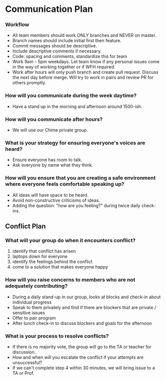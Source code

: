 # Communication Plan

### Workflow ###

* All team members should work ONLY branches and NEVER on master.
* Branch names should include initial first then feature.
* Commit messages should be descriptive.
* Include descriptive comments if necessary.
* Code: spacing and comments, standardize this for team
* Work 9am - 5pm weekdays.  Let team know if any personal issues come in the way of working together or if WFH required.
* Work after hours will only push branch and create pull request. Discuss the next day before merge. Will try to work in pairs and review PR for others promptly.

### How will you communicate during the week daytime? ###

* Have a stand up in the morning and afternoon around 1500-ish.

### How will you communicate after hours? ###
* We will use our Chime private group.

### What is your strategy for ensuring everyone's voices are heard? ###

* Ensure everyone has room to talk. 
* Ask everyone by name what they think.

### How will you ensure that you are creating a safe environment where everyone feels comfortable speaking up? ###
* All ideas will have space to be heard. 
* Avoid non-constructive criticisms of ideas. 
* Adding the question: "how are you feeling?" during twice daily check-ins.

## Conflict Plan

### What will your group do when it encounters conflict? ###

1. identify that conflict has arisen
2. laptops down for everyone
3. identify the feelings behind the conflict
4. come to a solution that makes everyone happy

### How will you raise concerns to members who are not adequately contributing? ###

* During a daily stand-up in our group, looks at blocks and check-in about individual progress
* Speak to them privately and find if there are blockers that are private / sensitive issues
* Offer to pair program
* After lunch check-in to discuss blockers and goals for the afternoon

### What is your process to resolve conflicts? ###

* If there is no majority vote, the group will go to the TA or teacher for discussion.
* How and when will you escalate the conflict if your attempts are unsuccessful?
* If we can't complete step 4 within 30 minutes, we will bring issue to a TA or Prof.


